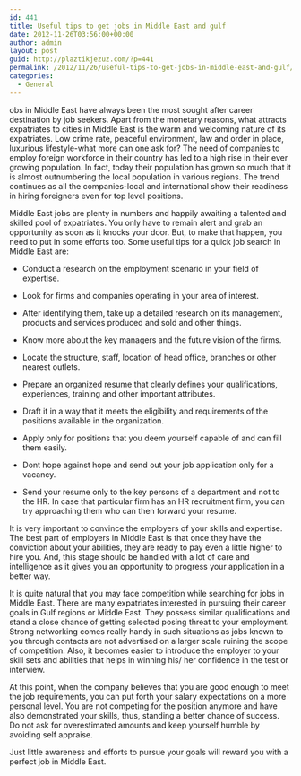 ```yaml
---
id: 441
title: Useful tips to get jobs in Middle East and gulf
date: 2012-11-26T03:56:00+00:00
author: admin
layout: post
guid: http://plaztikjezuz.com/?p=441
permalink: /2012/11/26/useful-tips-to-get-jobs-in-middle-east-and-gulf/
categories:
  - General
---
```

obs in Middle East have always been the most sought after career destination by job seekers. Apart from the monetary reasons, what attracts expatriates to cities in Middle East is the warm and welcoming nature of its expatriates. Low crime rate, peaceful environment, law and order in place, luxurious lifestyle-what more can one ask for? The need of companies to employ foreign workforce in their country has led to a high rise in their ever growing population. In fact, today their population has grown so much that it is almost outnumbering the local population in various regions. The trend continues as all the companies-local and international show their readiness in hiring foreigners even for top level positions.

Middle East jobs are plenty in numbers and happily awaiting a talented and skilled pool of expatriates. You only have to remain alert and grab an opportunity as soon as it knocks your door. But, to make that happen, you need to put in some efforts too. Some useful tips for a quick job search in Middle East are:

- Conduct a research on the employment scenario in your field of expertise.
  
- Look for firms and companies operating in your area of interest.
  
- After identifying them, take up a detailed research on its management, products and services produced and sold and other things.
  
- Know more about the key managers and the future vision of the firms.
  
- Locate the structure, staff, location of head office, branches or other nearest outlets.
  
- Prepare an organized resume that clearly defines your qualifications, experiences, training and other important attributes.
  
- Draft it in a way that it meets the eligibility and requirements of the positions available in the organization.
  
- Apply only for positions that you deem yourself capable of and can fill them easily.
  
- Dont hope against hope and send out your job application only for a vacancy.
  
- Send your resume only to the key persons of a department and not to the HR. In case that particular firm has an HR recruitment firm, you can try approaching them who can then forward your resume.

It is very important to convince the employers of your skills and expertise. The best part of employers in Middle East is that once they have the conviction about your abilities, they are ready to pay even a little higher to hire you. And, this stage should be handled with a lot of care and intelligence as it gives you an opportunity to progress your application in a better way.

It is quite natural that you may face competition while searching for jobs in Middle East. There are many expatriates interested in pursuing their career goals in Gulf regions or Middle East. They possess similar qualifications and stand a close chance of getting selected posing threat to your employment. Strong networking comes really handy in such situations as jobs known to you through contacts are not advertised on a larger scale ruining the scope of competition. Also, it becomes easier to introduce the employer to your skill sets and abilities that helps in winning his/ her confidence in the test or interview.

At this point, when the company believes that you are good enough to meet the job requirements, you can put forth your salary expectations on a more personal level. You are not competing for the position anymore and have also demonstrated your skills, thus, standing a better chance of success. Do not ask for overestimated amounts and keep yourself humble by avoiding self appraise.

Just little awareness and efforts to pursue your goals will reward you with a perfect job in Middle East.